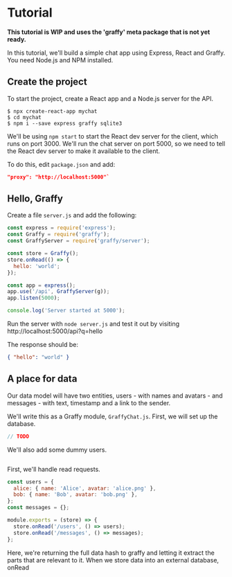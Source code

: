 # Tutorial

**This tutorial is WIP and uses the 'graffy' meta package that is not yet ready.**

In this tutorial, we'll build a simple chat app using Express, React and Graffy. You need Node.js and NPM installed.

## Create the project

To start the project, create a React app and a Node.js server for the API.

```
$ npx create-react-app mychat
$ cd mychat
$ npm i --save express graffy sqlite3
```

We'll be using `npm start` to start the React dev server for the client, which runs on port 3000. We'll run the chat server on port 5000, so we need to tell the React dev server to make it available to the client.

To do this, edit `package.json` and add:

```json
"proxy": "http://localhost:5000"`
```

## Hello, Graffy

Create a file `server.js` and add the following:

```js
const express = require('express');
const Graffy = require('graffy');
const GraffyServer = require('graffy/server');

const store = Graffy();
store.onRead(() => {
  hello: 'world';
});

const app = express();
app.use('/api', GraffyServer(g));
app.listen(5000);

console.log('Server started at 5000');
```

Run the server with `node server.js` and test it out by visiting http://localhost:5000/api?q=hello

The response should be:

```json
{ "hello": "world" }
```

## A place for data

Our data model will have two entities, users - with names and avatars - and messages - with text, timestamp and a link to the sender.

We'll write this as a Graffy module, `GraffyChat.js`. First, we will set up the database.

```js
// TODO
```

We'll also add some dummy users.

```js
```

First, we'll handle read requests.

```js
const users = {
  alice: { name: 'Alice', avatar: 'alice.png' },
  bob: { name: 'Bob', avatar: 'bob.png' },
};
const messages = {};

module.exports = (store) => {
  store.onRead('/users', () => users);
  store.onRead('/messages', () => messages);
};
```

Here, we're returning the full data hash to graffy and letting it extract the parts that are relevant to it. When we store data into an external database, onRead

